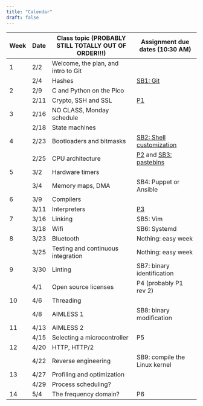 ```yaml
---
title: "Calendar"
draft: false
---
```




| Week |  Date  |   Class topic (PROBABLY STILL TOTALLY OUT OF ORDER!!!)   |         Assignment due dates (10:30 AM)           |
|------|--------|----------------------------------------------------------|---------------------------------------------------|
|  1   |  2/2   | Welcome, the plan, and intro to Git                      |                                                   |
|      |  2/4   | Hashes                                                   | [SB1: Git](http://micropropro.com/logistics/skills/#sb1-git) |
|  2   |  2/9   | C and Python on the Pico                                 |                                                   |
|      |  2/11  | Crypto, SSH and SSL                                      | [P1](/logistics/projects/#p1-design-and-build-a-new-raspberry-pi-pico-accessory) |
|  3   |  2/16  | NO CLASS, Monday schedule                                |                                                   |
|      |  2/18  | State machines                                           |                                                   |
|  4   |  2/23  | Bootloaders and bitmasks                                 | [SB2: Shell customization](http://micropropro.com/logistics/skills/#sb2-customize-your-pi-shell) |
|      |  2/25  | CPU architecture                                         | [P2](http://micropropro.com/logistics/projects/#p2-program-an-oscilloscope-puzzle-for-the-pico) and [SB3: pastebins](http://micropropro.com/logistics/skills/#sb3-learn-to-use-pastebins) |
|  5   |  3/2   | Hardware timers                                          |                                                   |
|      |  3/4   | Memory maps, DMA                                         | SB4: Puppet or Ansible                            |
|  6   |  3/9   | Compilers                                                |                                                   |
|      |  3/11  | Interpreters                                             | [P3](http://micropropro.com/logistics/projects/#p3-use-your-pi-computer-for-actual-computation) |
|  7   |  3/16  | Linking                                                  | SB5: Vim                                          |
|      |  3/18  | Wifi                                                     | SB6: Systemd                                      |
|  8   |  3/23  | Bluetooth                                                | Nothing: easy week                                |
|      |  3/25  | Testing and continuous integration                       | Nothing: easy week                                |
|  9   |  3/30  | Linting                                                  | SB7: binary identification                        |
|      |  4/1   | Open source licenses                                     | P4 (probably P1 rev 2)                            |
|  10  |  4/6   | Threading                                                |                                                   |
|      |  4/8   | AIMLESS 1                                                | SB8: binary modification                          |
|  11  |  4/13  | AIMLESS 2                                                |                                                   |
|      |  4/15  | Selecting a microcontroller                              | P5                                                |
|  12  |  4/20  | HTTP, HTTP/2                                             |                                                   |
|      |  4/22  | Reverse engineering                                      | SB9: compile the Linux kernel                     |
|  13  |  4/27  | Profiling and optimization                               |                                                   |
|      |  4/29  | Process scheduling?                                      |                                                   |
|  14  |  5/4   | The frequency domain?                                    | P6                                                |
